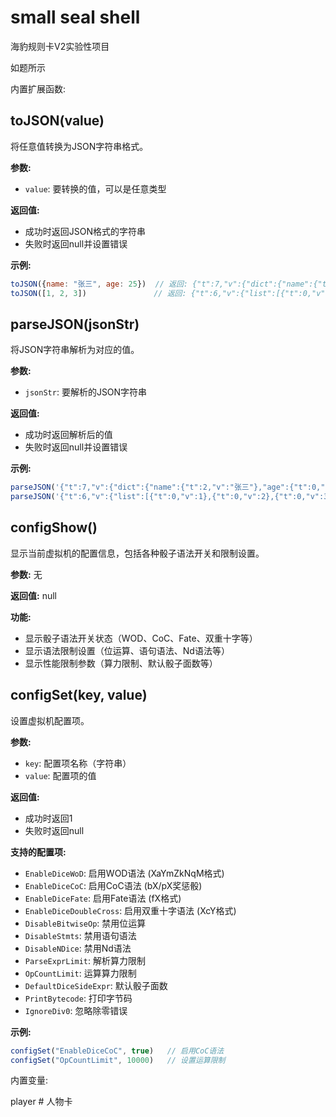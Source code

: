 # small seal shell

海豹规则卡V2实验性项目

如题所示


内置扩展函数:

## toJSON(value)
将任意值转换为JSON字符串格式。

**参数:**
- `value`: 要转换的值，可以是任意类型

**返回值:**
- 成功时返回JSON格式的字符串
- 失败时返回null并设置错误

**示例:**
```javascript
toJSON({name: "张三", age: 25})  // 返回: {"t":7,"v":{"dict":{"name":{"t":2,"v":"张三"},"age":{"t":0,"v":25}}}}
toJSON([1, 2, 3])               // 返回: {"t":6,"v":{"list":[{"t":0,"v":1},{"t":0,"v":2},{"t":0,"v":3}]}}
```

## parseJSON(jsonStr)
将JSON字符串解析为对应的值。

**参数:**
- `jsonStr`: 要解析的JSON字符串

**返回值:**
- 成功时返回解析后的值
- 失败时返回null并设置错误

**示例:**
```javascript
parseJSON('{"t":7,"v":{"dict":{"name":{"t":2,"v":"张三"},"age":{"t":0,"v":25}}}}')  // 返回对象 {'age': 25, 'name': '张三'}
parseJSON('{"t":6,"v":{"list":[{"t":0,"v":1},{"t":0,"v":2},{"t":0,"v":3}]}}')      // 返回数组 [1,2,3]
```

## configShow()
显示当前虚拟机的配置信息，包括各种骰子语法开关和限制设置。

**参数:** 无

**返回值:** null

**功能:**
- 显示骰子语法开关状态（WOD、CoC、Fate、双重十字等）
- 显示语法限制设置（位运算、语句语法、Nd语法等）
- 显示性能限制参数（算力限制、默认骰子面数等）

## configSet(key, value)
设置虚拟机配置项。

**参数:**
- `key`: 配置项名称（字符串）
- `value`: 配置项的值

**返回值:**
- 成功时返回1
- 失败时返回null

**支持的配置项:**
- `EnableDiceWoD`: 启用WOD语法 (XaYmZkNqM格式)
- `EnableDiceCoC`: 启用CoC语法 (bX/pX奖惩骰)
- `EnableDiceFate`: 启用Fate语法 (fX格式)
- `EnableDiceDoubleCross`: 启用双重十字语法 (XcY格式)
- `DisableBitwiseOp`: 禁用位运算
- `DisableStmts`: 禁用语句语法
- `DisableNDice`: 禁用Nd语法
- `ParseExprLimit`: 解析算力限制
- `OpCountLimit`: 运算算力限制
- `DefaultDiceSideExpr`: 默认骰子面数
- `PrintBytecode`: 打印字节码
- `IgnoreDiv0`: 忽略除零错误

**示例:**
```javascript
configSet("EnableDiceCoC", true)   // 启用CoC语法
configSet("OpCountLimit", 10000)   // 设置运算限制
```

内置变量:

player # 人物卡
